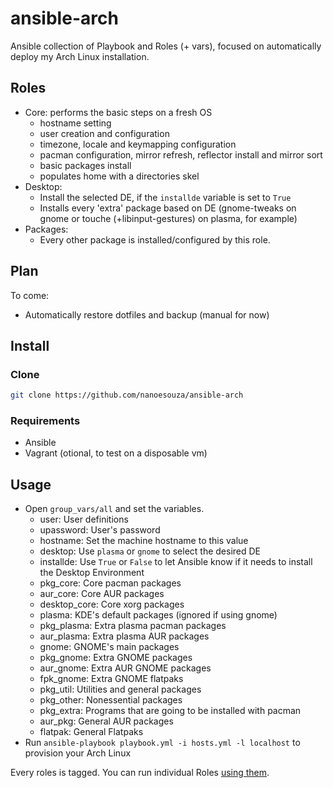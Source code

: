 # ansible-arch

Ansible collection of Playbook and Roles (+ vars), focused on automatically deploy my Arch Linux installation.

## Roles

* Core: performs the basic steps on a fresh OS
    * hostname setting
    * user creation and configuration
    * timezone, locale and keymapping configuration
    * pacman configuration, mirror refresh, reflector install and mirror sort
    * basic packages install
    * populates home with a directories skel
* Desktop:
    * Install the selected DE, if the `installde` variable is set to `True`
    * Installs every 'extra' package based on DE (gnome-tweaks on gnome or touche (+libinput-gestures) on plasma, for example)
* Packages:
    * Every other package is installed/configured by this role.

## Plan
To come:
* Automatically restore dotfiles and backup (manual for now)

## Install
### Clone
```bash
git clone https://github.com/nanoesouza/ansible-arch
```

### Requirements

* Ansible
* Vagrant (otional, to test on a disposable vm)

## Usage
* Open `group_vars/all` and set the variables. 
   * user: User definitions
   * upassword: User's password
   * hostname: Set the machine hostname to this value
   * desktop: Use `plasma` or `gnome` to select the desired DE
   * installde: Use `True` or `False` to let Ansible know if it needs to install the Desktop Environment
   * pkg_core: Core pacman packages
   * aur_core: Core AUR packages
   * desktop_core: Core xorg packages
   * plasma: KDE's default packages (ignored if using gnome)
   * pkg_plasma: Extra plasma pacman packages
   * aur_plasma: Extra plasma AUR packages
   * gnome: GNOME's main packages
   * pkg_gnome: Extra GNOME packages
   * aur_gnome: Extra AUR GNOME packages
   * fpk_gnome: Extra GNOME flatpaks
   * pkg_util: Utilities and general packages
   * pkg_other: Nonessential packages 
   * pkg_extra: Programs that are going to be installed with pacman
   * aur_pkg: General AUR packages
   * flatpak: General Flatpaks
* Run `ansible-playbook playbook.yml -i hosts.yml -l localhost` to provision your Arch Linux

Every roles is tagged. You can run individual Roles [using them](https://docs.ansible.com/ansible/latest/user_guide/playbooks_tags.html).
